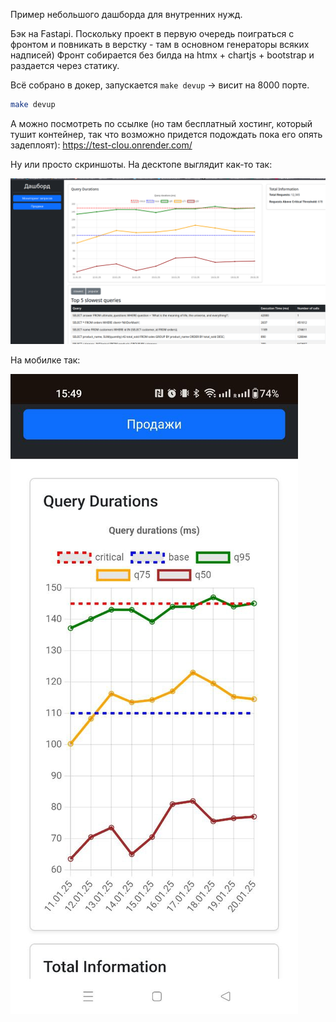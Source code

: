 Пример небольшого дашборда для внутренних нужд. 

Бэк на Fastapi. Поскольку проект в первую очередь поиграться с фронтом и повникать в верстку - там в основном генераторы всяких надписей) 
Фронт собирается без билда на htmx + chartjs + bootstrap и раздается через статику.

Всё собрано в докер, запускается `make devup` -> висит на 8000 порте.
```bash
make devup
```

А можно посмотреть по ссылке (но там бесплатный хостинг, который тушит контейнер, так что возможно придется подождать пока его опять задеплоят):
https://test-clou.onrender.com/

Ну или просто скриншоты. На десктопе выглядит как-то так:

![скрин с десктопа](https://github.com/Gexeg/test/blob/master/some_dashboard/readme_pics/image.png)

На мобилке так:

![скрин с мобилки](https://github.com/Gexeg/test/blob/master/some_dashboard/readme_pics/image-1.png)
